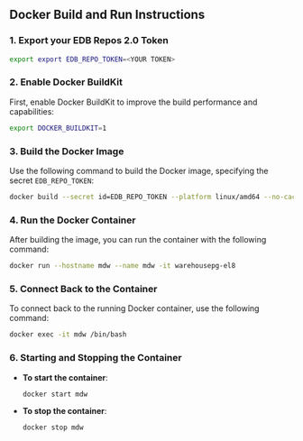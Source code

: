 


## Docker Build and Run Instructions

### 1. Export your EDB Repos 2.0 Token 

```bash
export export EDB_REPO_TOKEN=<YOUR TOKEN>
```

### 2. Enable Docker BuildKit

First, enable Docker BuildKit to improve the build performance and capabilities:

```bash
export DOCKER_BUILDKIT=1
```

### 3. Build the Docker Image

Use the following command to build the Docker image, specifying the secret `EDB_REPO_TOKEN`:

```bash
docker build --secret id=EDB_REPO_TOKEN --platform linux/amd64 --no-cache -t warehousepg-el8 .
```

### 4. Run the Docker Container

After building the image, you can run the container with the following command:

```bash
docker run --hostname mdw --name mdw -it warehousepg-el8
```

### 5. Connect Back to the Container

To connect back to the running Docker container, use the following command:

```bash
docker exec -it mdw /bin/bash
```

### 6. Starting and Stopping the Container

- **To start the container**:

  ```bash
  docker start mdw
  ```

- **To stop the container**:

  ```bash
  docker stop mdw
  ```